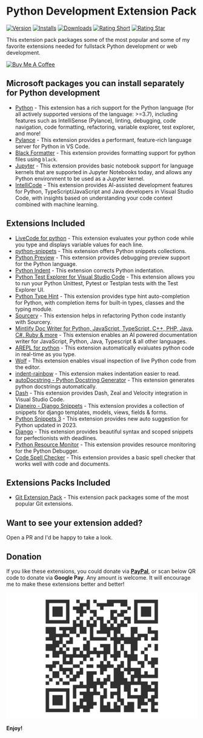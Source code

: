 # Python Development Extension Pack

[![Version](https://vsmarketplacebadges.dev/version/demystifying-javascript.python-extensions-pack.svg?&colorB=orange)](https://marketplace.visualstudio.com/items?itemName=demystifying-javascript.python-extensions-pack) [![Installs](https://vsmarketplacebadges.dev/installs/demystifying-javascript.python-extensions-pack.svg)](https://marketplace.visualstudio.com/items?itemName=demystifying-javascript.python-extensions-pack) [![Downloads](https://vsmarketplacebadges.dev/downloads/demystifying-javascript.python-extensions-pack.svg)](https://marketplace.visualstudio.com/items?itemName=demystifying-javascript.python-extensions-pack) [![Rating Short](https://vsmarketplacebadges.dev/rating-short/demystifying-javascript.python-extensions-pack.svg)](https://marketplace.visualstudio.com/items?itemName=demystifying-javascript.python-extensions-pack) [![Rating Star](https://vsmarketplacebadges.dev/rating-star/demystifying-javascript.python-extensions-pack.svg)](https://marketplace.visualstudio.com/items?itemName=demystifying-javascript.python-extensions-pack)


This extension pack packages some of the most popular and some of my favorite extensions needed for fullstack Python development or web development.

<a href="https://www.buymeacoffee.com/demystifyingjs" target="_blank"><img src="https://cdn.buymeacoffee.com/buttons/v2/default-yellow.png" alt="Buy Me A Coffee" style="height: 60px !important;width: 217px !important;" ></a>

## Microsoft packages you can install separately for Python development
* [Python](https://marketplace.visualstudio.com/items?itemName=ms-python.python) - This extension has a rich support for the Python language (for all actively supported versions of the language: >=3.7), including features such as IntelliSense (Pylance), linting, debugging, code navigation, code formatting, refactoring, variable explorer, test explorer, and more!
* [Pylance](https://marketplace.visualstudio.com/items?itemName=ms-python.vscode-pylance) - This extension provides a performant, feature-rich language server for Python in VS Code.
* [Black Formatter](https://marketplace.visualstudio.com/items?itemName=ms-python.black-formatter) - This extension provides formatting support for python files using `black`.
* [Jupyter](https://marketplace.visualstudio.com/items?itemName=ms-toolsai.jupyter) - This extension provides basic notebook support for language kernels that are supported in Jupyter Notebooks today, and allows any Python environment to be used as a Jupyter kernel.
* [IntelliCode](https://marketplace.visualstudio.com/items?itemName=VisualStudioExptTeam.vscodeintellicode) - This extension provides AI-assisted development features for Python, TypeScript/JavaScript and Java developers in Visual Studio Code, with insights based on understanding your code context combined with machine learning.

## Extensions Included

* [LiveCode for python](https://marketplace.visualstudio.com/items?itemName=xirider.livecode) - This extension evaluates your python code while you type and displays variable values for each line.
* [python-snippets](https://marketplace.visualstudio.com/items?itemName=cstrap.python-snippets) - This extension offers Python snippets collections.
* [Python Preview](https://marketplace.visualstudio.com/items?itemName=dongli.python-preview) - This extension provides debugging preview support for the Python language.
* [Python Indent](https://marketplace.visualstudio.com/items?itemName=KevinRose.vsc-python-indent) - This extension corrects Python indentation.
* [Python Test Explorer for Visual Studio Code](https://marketplace.visualstudio.com/items?itemName=LittleFoxTeam.vscode-python-test-adapter) - This extension allows you to run your Python Unittest, Pytest or Testplan tests with the Test Explorer UI.
* [Python Type Hint](https://marketplace.visualstudio.com/items?itemName=njqdev.vscode-python-typehint) - This extension provides type hint auto-completion for Python, with completion items for built-in types, classes and the typing module.
* [Sourcery](https://marketplace.visualstudio.com/items?itemName=sourcery.sourcery) - This extension helps in refactoring Python code instantly with Sourcery.
* [Mintlify Doc Writer for Python, JavaScript, TypeScript, C++, PHP, Java, C#, Ruby & more](https://marketplace.visualstudio.com/items?itemName=mintlify.document) - This extension enables an AI powered documentation writer for JavaScript, Python, Java, Typescript & all other languages.
* [AREPL for python](https://marketplace.visualstudio.com/items?itemName=almenon.arepl) - This extension automatically evaluates python code in real-time as you type.
* [Wolf](https://marketplace.visualstudio.com/items?itemName=traBpUkciP.wolf) - This extension enables visual inspection of live Python code from the editor.
* [indent-rainbow](https://marketplace.visualstudio.com/items?itemName=oderwat.indent-rainbow) - This extension makes indentation easier to read.
* [autoDocstring - Python Docstring Generator](https://marketplace.visualstudio.com/items?itemName=njpwerner.autodocstring) - This extension generates python docstrings automatically.
* [Dash](https://marketplace.visualstudio.com/items?itemName=deerawan.vscode-dash) - This extension provides Dash, Zeal and Velocity integration in Visual Studio Code.
* [Djaneiro - Django Snippets](https://marketplace.visualstudio.com/items?itemName=thebarkman.vscode-djaneiro) - This extension provides a collection of snippets for django templates, models, views, fields & forms.
* [Python Snippets 3](https://marketplace.visualstudio.com/items?itemName=EricSia.pythonsnippets3) - This extension provides new auto suggestion for Python updated in 2023.
* [Django](https://marketplace.visualstudio.com/items?itemName=batisteo.vscode-django) - This extension provides beautiful syntax and scoped snippets for perfectionists with deadlines.
* [Python Resource Monitor](https://marketplace.visualstudio.com/items?itemName=kaih2o.python-resource-monitor) - This extension provides resource monitoring for the Python Debugger.
* [Code Spell Checker](https://marketplace.visualstudio.com/items?itemName=streetsidesoftware.code-spell-checker) - This extension provides a basic spell checker that works well with code and documents.

## Extensions Packs Included
* [Git Extension Pack](https://marketplace.visualstudio.com/items?itemName=donjayamanne.git-extension-pack) - This extension pack packages some of the most popular Git extensions.
## Want to see your extension added?

Open a PR and I'd be happy to take a look.

## Donation

If you like these extensions, you could donate via **[PayPal](https://www.paypal.com/paypalme/demystifyingjs)**, or scan below QR code to donate via **Google Pay**. Any amount is welcome. It will encourage me to make these extensions better and better!

![Gpay](images/gpay.jpeg)

**Enjoy!**

